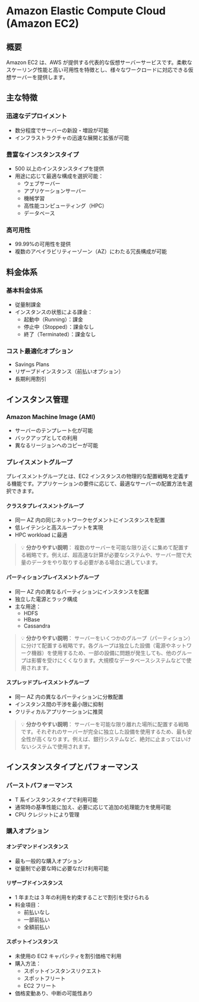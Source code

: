 # Amazon Elastic Compute Cloud (Amazon EC2)

## 概要

Amazon EC2 は、AWS が提供する代表的な仮想サーバーサービスです。柔軟なスケーリング性能と高い可用性を特徴とし、様々なワークロードに対応できる仮想サーバーを提供します。

## 主な特徴

### 迅速なデプロイメント

- 数分程度でサーバーの新設・増設が可能
- インフラストラクチャの迅速な展開と拡張が可能

### 豊富なインスタンスタイプ

- 500 以上のインスタンスタイプを提供
- 用途に応じて最適な構成を選択可能：
  - ウェブサーバー
  - アプリケーションサーバー
  - 機械学習
  - 高性能コンピューティング（HPC）
  - データベース

### 高可用性

- 99.99%の可用性を提供
- 複数のアベイラビリティーゾーン（AZ）にわたる冗長構成が可能

## 料金体系

### 基本料金体系

- 従量制課金
- インスタンスの状態による課金：
  - 起動中（Running）：課金
  - 停止中（Stopped）：課金なし
  - 終了（Terminated）：課金なし

### コスト最適化オプション

- Savings Plans
- リザーブドインスタンス（前払いオプション）
- 長期利用割引

## インスタンス管理

### Amazon Machine Image (AMI)

- サーバーのテンプレート化が可能
- バックアップとしての利用
- 異なるリージョンへのコピーが可能

### プレイスメントグループ

プレイスメントグループとは、EC2 インスタンスの物理的な配置戦略を定義する機能です。アプリケーションの要件に応じて、最適なサーバーの配置方法を選択できます。

#### クラスタプレイスメントグループ

- 同一 AZ 内の同じネットワークセグメントにインスタンスを配置
- 低レイテンシと高スループットを実現
- HPC workload に最適

> 💡 **分かりやすい説明**：
> 複数のサーバーを可能な限り近くに集めて配置する戦略です。例えば、超高速な計算が必要なシステムや、サーバー間で大量のデータをやり取りする必要がある場合に適しています。

#### パーティションプレイスメントグループ

- 同一 AZ 内の異なるパーティションにインスタンスを配置
- 独立した電源とラック構成
- 主な用途：
  - HDFS
  - HBase
  - Cassandra

> 💡 **分かりやすい説明**：
> サーバーをいくつかのグループ（パーティション）に分けて配置する戦略です。各グループは独立した設備（電源やネットワーク機器）を使用するため、一部の設備に問題が発生しても、他のグループは影響を受けにくくなります。大規模なデータベースシステムなどで使用されます。

#### スプレッドプレイスメントグループ

- 同一 AZ 内の異なるパーティションに分散配置
- インスタンス間の干渉を最小限に抑制
- クリティカルアプリケーションに推奨

> 💡 **分かりやすい説明**：
> サーバーを可能な限り離れた場所に配置する戦略です。それぞれのサーバーが完全に独立した設備を使用するため、最も安全性が高くなります。例えば、銀行システムなど、絶対に止まってはいけないシステムで使用されます。

## インスタンスタイプとパフォーマンス

### バーストパフォーマンス

- T 系インスタンスタイプで利用可能
- 通常時の基準性能に加え、必要に応じて追加の処理能力を使用可能
- CPU クレジットにより管理

### 購入オプション

#### オンデマンドインスタンス

- 最も一般的な購入オプション
- 従量制で必要な時に必要なだけ利用可能

#### リザーブドインスタンス

- 1 年または 3 年の利用を約束することで割引を受けられる
- 料金項目：
  - 前払いなし
  - 一部前払い
  - 全額前払い

#### スポットインスタンス

- 未使用の EC2 キャパシティを割引価格で利用
- 購入方法：
  - スポットインスタンスリクエスト
  - スポットフリート
  - EC2 フリート
- 価格変動あり、中断の可能性あり
